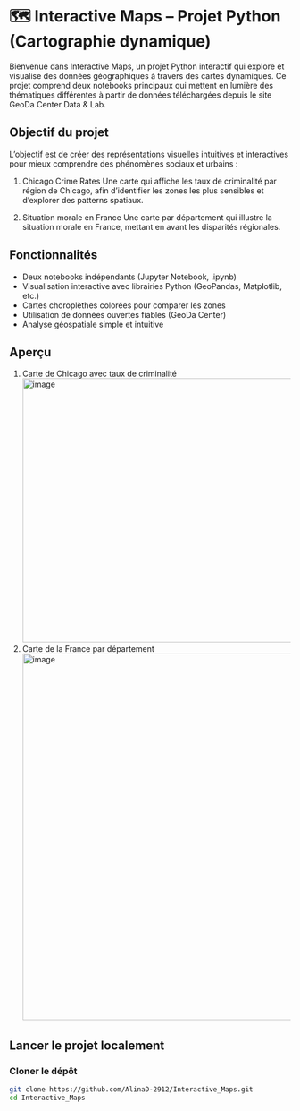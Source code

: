 # 🗺️ Interactive Maps – Projet Python (Cartographie dynamique)
Bienvenue dans Interactive Maps, un projet Python interactif qui explore et visualise des données géographiques à travers des cartes dynamiques.
Ce projet comprend deux notebooks principaux qui mettent en lumière des thématiques différentes à partir de données téléchargées depuis le site GeoDa Center Data & Lab. 

## Objectif du projet
L’objectif est de créer des représentations visuelles intuitives et interactives pour mieux comprendre des phénomènes sociaux et urbains :

  1. Chicago Crime Rates
  Une carte qui affiche les taux de criminalité par région de Chicago, afin d’identifier les zones les plus sensibles et d’explorer des patterns spatiaux.

  2. Situation morale en France
  Une carte par département qui illustre la situation morale en France, mettant en avant les disparités régionales.


## Fonctionnalités
- Deux notebooks indépendants (Jupyter Notebook, .ipynb)
- Visualisation interactive avec librairies Python (GeoPandas, Matplotlib, etc.)
- Cartes choroplèthes colorées pour comparer les zones
- Utilisation de données ouvertes fiables (GeoDa Center)
- Analyse géospatiale simple et intuitive

## Aperçu 
  1. Carte de Chicago avec taux de criminalité
     <img width="1077" height="472" alt="image" src="https://github.com/user-attachments/assets/a8416bd3-0fc6-44b3-890b-36c760ba5c4a" />
  2. Carte de la France par département
     <img width="1077" height="655" alt="image" src="https://github.com/user-attachments/assets/f9ccdd9c-f84f-4a65-ba7f-5f0a07de8155" />

     
## Lancer le projet localement
### Cloner le dépôt

```bash
git clone https://github.com/AlinaD-2912/Interactive_Maps.git
cd Interactive_Maps
